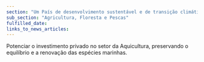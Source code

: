 ```yaml
---
section: "Um País de desenvolvimento sustentável e de transição climática"
sub_section: "Agricultura, Floresta e Pescas"
fulfilled_date:
links_to_news_articles:
---
```


Potenciar o investimento privado no setor da Aquicultura, preservando o equilíbrio e a renovação das espécies marinhas.